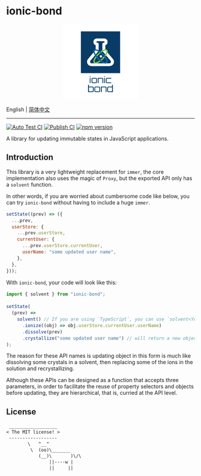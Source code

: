 # ionic-bond

<div align="center">
  <img src="./logo.png" />
</div>

<!-- ![logo.png](./logo.png) -->

English | [简体中文](./README.zh-CN.md)

---

[![Auto Test CI](https://github.com/DarrenDanielDay/ionic-bond/actions/workflows/test.yml/badge.svg)](https://github.com/DarrenDanielDay/ionic-bond/actions/) [![Publish CI](https://github.com/DarrenDanielDay/ionic-bond/actions/workflows/publish.yml/badge.svg)](https://github.com/DarrenDanielDay/ionic-bond/actions/) [![npm version](https://badge.fury.io/js/ionic-bond.svg)](https://badge.fury.io/js/ionic-bond)

A library for updating immutable states in JavaScript applications.

## Introduction

This library is a very lightweight replacement for `immer`, the core implementation also uses the magic of `Proxy`, but the exported API only has a `solvent` function.

In other words, if you are worried about cumbersome code like below, you can try `ionic-bond` without having to include a huge `immer`.

```js
setState((prev) => ({
  ...prev,
  userStore: {
    ...prev.userStore,
    currentUser: {
      ...prev.userStore.currentUser,
      userName: "some updated user name",
    },
  },
}));
```

With `ionic-bond`, your code will look like this:

```js
import { solvent } from "ionic-bond";

setState(
  (prev) =>
    solvent() // If you are using `TypeScript`, you can use `solvent<YourType>()` to get type inference for the `obj` parameter.
      .ionize((obj) => obj.userStore.currentUser.userName)
      .dissolve(prev)
      .crystallize("some updated user name") // will return a new object with replaced `userName`
);
```

The reason for these API names is updating object in this form is much like dissolving some crystals in a solvent, then replacing some of the ions in the solution and recrystallizing.

Although these APIs can be designed as a function that accepts three parameters, in order to facilitate the reuse of property selectors and objects before updating, they are hierarchical, that is, curried at the API level.

## License

```text
 __________________
< The MIT license! >
 ------------------
        \   ^__^
         \  (oo)\_______
            (__)\       )\/\
                ||----w |
                ||     ||
```
